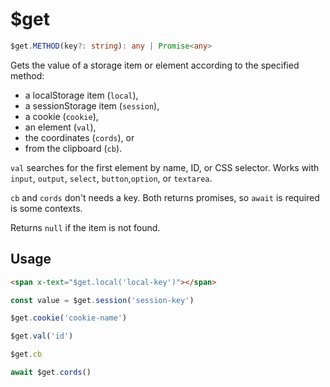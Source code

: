# $get

```ts
$get.METHOD‎(key?: string): any | Promise<any>
```

Gets the value of a storage item or element according to the specified method:

-  a localStorage item (`local`),
-  a sessionStorage item (`session`),
-  a cookie (`cookie`),
-  an element (`val`),
-  the coordinates (`cords`), or
-  from the clipboard (`cb`).

`val` searches for the first element by name, ID, or CSS selector. Works with `input`, `output`, `select`,
`button`,`option`, or `textarea`.

`cb` and `cords` don't needs a key. Both returns promises, so `await` is required is some contexts.

Returns `null` if the item is not found.

## Usage

```html
<span x-text="$get.local('local-key')"></span>
```

```js
const value = $get.session('session-key')

$get.cookie('cookie-name')

$get.val('id')

$get.cb

await $get.cords()
```
